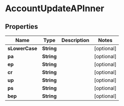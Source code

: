 

# AccountUpdateAPInner


## Properties

| Name | Type | Description | Notes |
|------------ | ------------- | ------------- | -------------|
|**sLowerCase** | **String** |  |  [optional] |
|**pa** | **String** |  |  [optional] |
|**ep** | **String** |  |  [optional] |
|**cr** | **String** |  |  [optional] |
|**up** | **String** |  |  [optional] |
|**ps** | **String** |  |  [optional] |
|**bep** | **String** |  |  [optional] |



